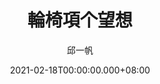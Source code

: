 ---
issue: 416
title: 輪椅項个望想
author: 邱一帆
language: 四縣
date: 2021-02-18T00:00:00.000+08:00
topic: 抒懷
difficulty: 2
wikidata: Q131449219
wikidata_link: https://www.wikidata.org/wiki/Q131449219
---